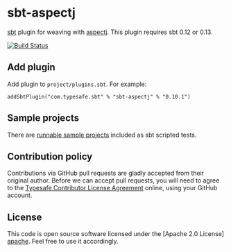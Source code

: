 sbt-aspectj
===========

[sbt] plugin for weaving with [aspectj]. This plugin requires sbt 0.12 or 0.13.

[![Build Status](https://travis-ci.org/sbt/sbt-aspectj.png?branch=master)](https://travis-ci.org/sbt/sbt-aspectj)


Add plugin
----------

Add plugin to `project/plugins.sbt`. For example:

    addSbtPlugin("com.typesafe.sbt" % "sbt-aspectj" % "0.10.1")


Sample projects
---------------

There are [runnable sample projects][samples] included as sbt scripted tests.


Contribution policy
-------------------

Contributions via GitHub pull requests are gladly accepted from their original
author. Before we can accept pull requests, you will need to agree to the
[Typesafe Contributor License Agreement][cla] online, using your GitHub account.


License
-------

This code is open source software licensed under the [Apache 2.0 License]
[apache]. Feel free to use it accordingly.


[sbt]: https://github.com/sbt/sbt
[aspectj]: http://www.eclipse.org/aspectj
[samples]: https://github.com/sbt/sbt-aspectj/tree/v0.10.0/src/sbt-test
[cla]: http://www.typesafe.com/contribute/cla
[apache]: http://www.apache.org/licenses/LICENSE-2.0.html

